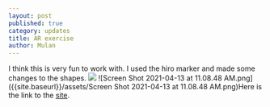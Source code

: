```yaml
---
layout: post
published: true
category: updates
title: AR exercise
author: Mulan
---
```

I think this is very fun to work with. I used the hiro marker and made some changes to the shapes. 
![]({{site.baseurl}}/assets/Screen%20Shot%202021-04-13%20at%2011.08.48%20AM.png)
![Screen Shot 2021-04-13 at 11.08.48 AM.png]({{site.baseurl}}/assets/Screen Shot 2021-04-13 at 11.08.48 AM.png)Here is the link to the [site](https://codepen.io/ulster/full/ExZEjGg).
